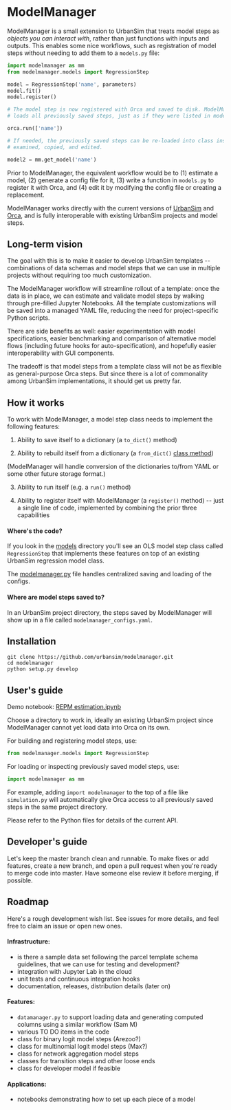 # ModelManager

ModelManager is a small extension to UrbanSim that treats model steps as _objects you can interact with_, rather than just functions with inputs and outputs. This enables some nice workflows, such as registration of model steps without needing to add them to a `models.py` file:

```py
import modelmanager as mm
from modelmanager.models import RegressionStep

model = RegressionStep('name', parameters)
model.fit()
model.register()

# The model step is now registered with Orca and saved to disk. ModelManager tracks and
# loads all previously saved steps, just as if they were listed in models.py.

orca.run(['name'])

# If needed, the previously saved steps can be re-loaded into class instances that can be 
# examined, copied, and edited.

model2 = mm.get_model('name')
```

Prior to ModelManager, the equivalent workflow would be to (1) estimate a model, (2) generate a config file for it, (3) write a function in `models.py` to register it with Orca, and (4) edit it by modifying the config file or creating a replacement.

ModelManager works directly with the current versions of [UrbanSim](https://github.com/udst/urbansim) and [Orca](https://github.com/udst/orca), and is fully interoperable with existing UrbanSim projects and model steps. 


## Long-term vision

The goal with this is to make it easier to develop UrbanSim templates -- combinations of data schemas and model steps that we can use in multiple projects without requiring too much customization. 

The ModelManager workflow will streamline rollout of a template: once the data is in place, we can estimate and validate model steps by walking through pre-filled Jupyter Notebooks. All the template customizations will be saved into a managed YAML file, reducing the need for project-specific Python scripts.

There are side benefits as well: easier experimentation with model specifications, easier benchmarking and comparison of alternative model flows (including future hooks for auto-specification), and hopefully easier interoperability with GUI components.

The tradeoff is that model steps from a template class will not be as flexible as general-purpose Orca steps. But since there is a lot of commonality among UrbanSim implementations, it should get us pretty far.


## How it works

To work with ModelManager, a model step class needs to implement the following features:

1. Ability to save itself to a dictionary (a `to_dict()` method)

2. Ability to rebuild itself from a dictionary (a `from_dict()` [class method](http://stackabuse.com/pythons-classmethod-and-staticmethod-explained/))

(ModelManager will handle conversion of the dictionaries to/from YAML or some other future storage format.)

3. Ability to run itself (e.g. a `run()` method)

4. Ability to register itself with ModelManager (a `register()` method) -- just a single line of code, implemented by combining the prior three capabilities

#### Where's the code?

If you look in the [models](https://github.com/urbansim/modelmanager/tree/master/modelmanager/models) directory you'll see an OLS model step class called `RegressionStep` that implements these features on top of an existing UrbanSim regression model class. 

The [modelmanager.py](https://github.com/urbansim/modelmanager/blob/master/modelmanager/modelmanager.py) file handles centralized saving and loading of the configs. 

#### Where are model steps saved to?

In an UrbanSim project directory, the steps saved by ModelManager will show up in a file called `modelmanager_configs.yaml`.


## Installation

```
git clone https://github.com/urbansim/modelmanager.git
cd modelmanager
python setup.py develop
```


## User's guide

Demo notebook: [REPM estimation.ipynb](https://github.com/urbansim/parcel_template_sandbox/blob/master/notebooks/REPM%20estimation.ipynb)

Choose a directory to work in, ideally an existing UrbanSim project since ModelManager cannot yet load data into Orca on its own.

For building and registering model steps, use: 

```py
from modelmanager.models import RegressionStep
```

For loading or inspecting previously saved model steps, use:

```py
import modelmanager as mm
```

For example, adding `import modelmanager` to the top of a file like `simulation.py` will automatically give Orca access to all previously saved steps in the same project directory.

Please refer to the Python files for details of the current API. 


## Developer's guide

Let's keep the master branch clean and runnable. To make fixes or add features, create a new branch, and open a pull request when you're ready to merge code into master. Have someone else review it before merging, if possible.


## Roadmap

Here's a rough development wish list. See issues for more details, and feel free to claim an issue or open new ones.

#### Infrastructure:

- is there a sample data set following the parcel template schema guidelines, that we can use for testing and development?
- integration with Jupyter Lab in the cloud
- unit tests and continuous integration hooks
- documentation, releases, distribution details (later on)

#### Features:

- `datamanager.py` to support loading data and generating computed columns using a similar workflow (Sam M) 
- various TO DO items in the code
- class for binary logit model steps (Arezoo?)
- class for multinomial logit model steps (Max?)
- class for network aggregation model steps
- classes for transition steps and other loose ends
- class for developer model if feasible

#### Applications:

- notebooks demonstrating how to set up each piece of a model

